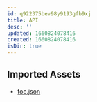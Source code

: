 ```yaml
---
id: q922375bev98y9193gfb9xj
title: API
desc: ''
updated: 1660824078416
created: 1660824078416
isDir: true
---
```

## Imported Assets
- [toc.json](/assets/toc-jjgh7ypcnkfq.json)
